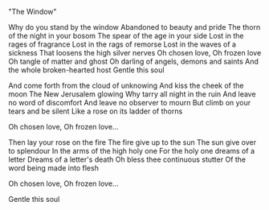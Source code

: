 "The Window"

Why do you stand by the window
Abandoned to beauty and pride
The thorn of the night in your bosom
The spear of the age in your side
Lost in the rages of fragrance
Lost in the rags of remorse
Lost in the waves of a sickness
That loosens the high silver nerves
Oh chosen love, Oh frozen love
Oh tangle of matter and ghost
Oh darling of angels, demons and saints
And the whole broken-hearted host
Gentle this soul

And come forth from the cloud of unknowing
And kiss the cheek of the moon
The New Jerusalem glowing
Why tarry all night in the ruin
And leave no word of discomfort
And leave no observer to mourn
But climb on your tears and be silent
Like a rose on its ladder of thorns

Oh chosen love, Oh frozen love...

Then lay your rose on the fire
The fire give up to the sun
The sun give over to splendour
In the arms of the high holy one
For the holy one dreams of a letter
Dreams of a letter's death
Oh bless thee continuous stutter
Of the word being made into flesh

Oh chosen love, Oh frozen love...

Gentle this soul
